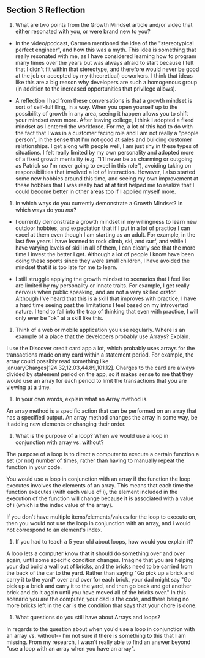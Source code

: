 ## Section 3 Reflection

1. What are two points from the Growth Mindset article and/or video that either resonated with you, or were brand new to you?

* In the video/podcast, Carmen mentioned the idea of the "stereotypical perfect engineer", and how this was a myth. This idea is something that really resonated with me, as I have considered learning how to program many times over the years but was always afraid to start because I felt that I didn't fit within that stereotype, and therefore would never be good at the job or accepted by my (theoretical) coworkers. I think that ideas like this are a big reason why developers are such a homogenous group (in addition to the increased opportunities that privilege allows).

* A reflection I had from these conversations is that a growth mindset is sort of self-fulfilling, in a way. When you open yourself up to the possibility of growth in any area, seeing it happen allows you to shift your mindset even more. After leaving college, I think I adopted a fixed mindset as I entered the workforce. For me, a lot of this had to do with the fact that I was in a customer facing role and I am not really a "people person", in the sense that I'm not good at sales and building customer relationships. I get along with people well, I am just shy in these types of situations. I felt really limited by my own personality and adopted more of a fixed growth mentality (e.g. "I'll never be as charming or outgoing as Patrick so I'm never going to excel in this role"), avoiding taking on responsibilities that involved a lot of interaction. However, I also started some new hobbies around this time, and seeing my own improvement at these hobbies that I was really bad at at first helped me to realize that I could become better in other areas too if I applied myself more.

1. In which ways do you currently demonstrate a Growth Mindset? In which ways do you _not_?

* I currently demonstrate a growth mindset in my willingness to learn new outdoor hobbies, and expectation that if I put in a lot of practice I can excel at them even though I am starting as an adult. For example, in the last five years I have learned to rock climb, ski, and surf, and while I have varying levels of skill in all of them, I can clearly see that the more time I invest the better I get. Although a lot of people I know have been doing these sports since they were small children, I have avoided the mindset that it is too late for me to learn.

* I still struggle applying the growth mindset to scenarios that I feel like are limited by my personality or innate traits. For example, I get really nervous when public speaking, and am not a very skilled orator. Although I've heard that this is a skill that improves with practice, I have a hard time seeing past the limitations I feel based on my introverted nature. I tend to fall into the trap of thinking that even with practice, I will only ever be "ok" at a skill like this.

1. Think of a web or mobile application you use regularly. Where is an example of a place that the developers probably use Arrays? Explain.

I use the Discover credit card app a lot, which probably uses arrays for the transactions made on my card within a statement period. For example, the array could possibly read something like januaryCharges[124.32,12.03,44.89,101.12]. Charges to the card are always divided by statement period on the app, so it makes sense to me that they would use an array for each period to limit the transactions that you are viewing at a time.

1. In your own words, explain what an Array method is.

An array method is a specific action that can be performed on an array that has a specified output. An array method changes the array in some way, be it adding new elements or changing their order.

1. What is the purpose of a loop? When we would use a loop in conjunction with array vs. without?

The purpose of a loop is to direct a computer to execute a certain function a set (or not) number of times, rather than having to manually repeat the function in your code.

You would use a loop in conjunction with an array if the function the loop executes involves the elements of an array. This means that each time the function executes (with each value of i), the element included in the execution of the function will change because it is associated with a value of i (which is the index value of the array).

If you don't have multiple items/elements/values for the loop to execute on, then you would not use the loop in conjunction with an array, and i would not correspond to an element's index.

1. If you had to teach a 5 year old about loops, how would you explain it?

A loop lets a computer know that it should do something over and over again, until some specific condition changes. Imagine that you are helping your dad build a wall out of bricks, and the bricks need to be carried from the back of the car to the yard. Rather than saying "Go pick up a brick and carry it to the yard" over and over for each brick, your dad might say "Go pick up a brick and carry it to the yard, and then go back and get another brick and do it again until you have moved all of the bricks over." In this scenario you are the computer, your dad is the code, and there being no more bricks left in the car is the condition that says that your chore is done.

1. What questions do you still have about Arrays and loops?

In regards to the question about when you'd use a loop in conjunction with an array vs. without-- I'm not sure if there is something to this that I am missing. From my research, I wasn't really able to find an answer beyond "use a loop with an array when you have an array".
